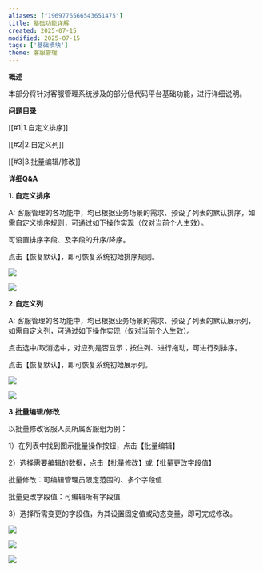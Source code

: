 ```yaml
---
aliases: ["1969776566543651475"]
title: 基础功能详解
created: 2025-07-15
modified: 2025-07-15
tags: ['基础模块']
theme: 客服管理
---
```


**概述**

本部分将针对客服管理系统涉及的部分低代码平台基础功能，进行详细说明。

**问题目录**

[[#1|1.自定义排序]]

[[#2|2.自定义列]]

[[#3|3.批量编辑/修改]]

**详细Q&A**

**1. 自定义排序**

A: 客服管理的各功能中，均已根据业务场景的需求、预设了列表的默认排序，如需自定义排序规则，可通过如下操作实现（仅对当前个人生效）。

可设置排序字段、及字段的升序/降序。

点击【恢复默认】，即可恢复系统初始排序规则。

![](a15ef76ba721edbf9b4f8c8b37926f5b.jpg)

![](b263a56edd494e9c7314480213b93238.jpg)

**2.自定义列**

A: 客服管理的各功能中，均已根据业务场景的需求、预设了列表的默认展示列，如需自定义列，可通过如下操作实现（仅对当前个人生效）。

点击选中/取消选中，对应列是否显示；按住列、进行拖动，可进行列排序。

点击【恢复默认】，即可恢复系统初始展示列。

![](9f9088292a00322a8d9ba6c8dbea7988.jpg)

![](f45b8d918b24bb61162e37cbcaa88cc5.jpg)

**3.批量编辑/修改**

以批量修改客服人员所属客服组为例：

1）在列表中找到图示批量操作按钮，点击【批量编辑】

2）选择需要编辑的数据，点击【批量修改】或【批量更改字段值】

批量修改：可编辑管理员限定范围的、多个字段值

批量更改字段值：可编辑所有字段值

3）选择所需变更的字段值，为其设置固定值或动态变量，即可完成修改。

![](774f9e60d302bed5d969975bdf11dd93.jpg)

![](12902a377c092598518459ebcb48b5c8.jpg)

![](aa38e493459242115cdc19b164d99fa4.jpg)
